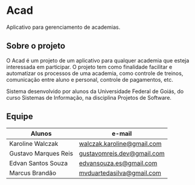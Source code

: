 # Acad

Aplicativo para gerenciamento de academias.

## Sobre o projeto

O Acad é um projeto de um aplicativo para qualquer academia que esteja interessada em participar. O projeto tem como finalidade 
facilitar e automatizar os processos de uma academia, como controle de treinos, comunicação entre aluno e personal, controle de pagamentos, etc. 

Sistema desenvolvido por alunos da Universidade Federal de Goiás, do curso Sistemas de Informação, na disciplina Projetos de 
Software.

## Equipe
Alunos                 | e-mail
---------------------  | ---------------------------------------
Karoline Walczak       | <walczak.karoline@gmail.com> 
Gustavo Marques Reis   | <gustavomreis.dev@gmail.com>
Edvan Santos Souza     | <edvansouza.es@gmail.com>
Marcus Brandão         | <mvduartedasilva@gmail.com>
